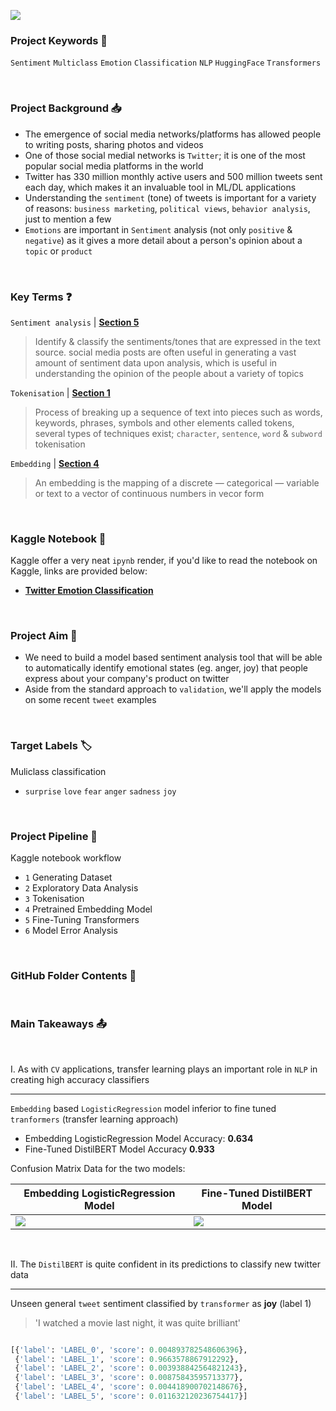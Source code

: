 
![](https://i.imgur.com/pb2ocRH.png)


### Project Keywords 📒

`Sentiment` `Multiclass` `Emotion` `Classification` `NLP` `HuggingFace` `Transformers`

<br>

### Project Background 📥

- The emergence of social media networks/platforms has allowed people to writing posts, sharing photos and videos
- One of those social medial networks is `Twitter`; it is one of the most popular social media platforms in the world
- Twitter has 330 million monthly active users and 500 million tweets sent each day, which makes it an invaluable tool in ML/DL applications
- Understanding the `sentiment` (tone) of tweets is important for a variety of reasons: `business marketing`, `political views`, `behavior analysis`, just to mention a few
- `Emotions` are important in `Sentiment` analysis (not only `positive` & `negative`) as it gives a more detail about a person's opinion about a `topic` or `product`

<br>

### Key Terms ❓

`Sentiment analysis` | **[Section 5](https://www.kaggle.com/code/shtrausslearning/natural-language-processing#5-%7C-Sentiment-Analysis)**

>  Identify & classify the sentiments/tones that are expressed in the text source. social media posts are often useful in generating a vast amount of sentiment data upon analysis, which is useful in understanding the opinion of the people about a variety of topics

`Tokenisation` | **[Section 1](https://www.kaggle.com/code/shtrausslearning/natural-language-processing)**

>  Process of breaking up a sequence of text into pieces such as words, keywords, phrases, symbols and other elements called tokens, several types of techniques exist; `character`, `sentence`, `word` & `subword` tokenisation

`Embedding` | **[Section 4](https://www.kaggle.com/code/shtrausslearning/natural-language-processing#3-%7C-Advanced-Feature-Generation)**

> An embedding is the mapping of a discrete — categorical — variable or text to a vector of continuous numbers in vecor form 

<br>

### Kaggle Notebook 📖

Kaggle offer a very neat `ipynb` render, if you'd like to read the notebook on Kaggle, links are provided below:

- **[Twitter Emotion Classification](https://www.kaggle.com/code/shtrausslearning/twitter-emotion-classification)**

<br>

### Project Aim 🎯 

- We need to build a model based sentiment analysis tool that will be able to automatically identify emotional states (eg. anger, joy) that people express about your company's product on twitter
- Aside from the standard approach to `validation`, we'll apply the models on some recent `tweet` examples

<br>

### Target Labels 🏷️

Muliclass classification
- `surprise` `love` `fear` `anger` `sadness` `joy`

<br>

### Project Pipeline 📑

Kaggle notebook workflow

- `1` Generating Dataset
- `2` Exploratory Data Analysis
- `3` Tokenisation
- `4` Pretrained Embedding Model
- `5` Fine-Tuning Transformers
- `6` Model Error Analysis

<br>

### GitHub Folder Contents 📁




<br>


### Main Takeaways 📤

<br>

I. As with `CV` applications, transfer learning plays an important role in `NLP` in creating high accuracy classifiers

***

`Embedding` based `LogisticRegression` model inferior to fine tuned `tranformers` (transfer learning approach)

- Embedding LogisticRegression Model Accuracy: **0.634**
- Fine-Tuned DistilBERT Model Accuracy **0.933**

Confusion Matrix Data for the two models:

| Embedding LogisticRegression Model | Fine-Tuned DistilBERT Model |
| - | - |
| ![](https://www.kaggleusercontent.com/kf/113303788/eyJhbGciOiJkaXIiLCJlbmMiOiJBMTI4Q0JDLUhTMjU2In0..BTBKIdhiDYgPCX7A_mj0pg.2Skv0-MVTR34K-8BixmuUOTYgKyY8ALAPUYftoK4AkVSkQLfz83vv2Ttin4gDPRcvsz9KuVv-ltVVDS0oMCB_CikbIoa6nvAddPiq8gdznTeepc3Qsd24FP2McI_xELYwSIJrVxkUmdCjiQrDyW-VMcnBkXlqCvqr9qz-B0MaqTL1uwcx-3aI1kc_8dXve4s_BvVR7dT76W59XTLc7D4CcVxQT5jbBwO5iLNYsqrnD1P0F6uGNh6rm9ANsNclv-ka57U7S9iQNqANwZtcFLKabiiH5HRh-Nzg3tDm7a7stVf7_LErWnUuW5w2fxNDuDmHZE36JRQLbQHKi5ZfrBD-RmyjYwvG1w3aiwIMvu-G4l-2ltBZvOjUZC_y69BLlTQFsP211aLUV-ahBaQahimWPLKr_u7T9ibCEcjhfXbCINOJsN5HnbBLNrxusfEDpIM7C06fCCGsOe0BnPpPhVCR7fiBh09vjmXtAT-kziFAQZvTdxf_W8dHD7p167lDThY617VYg9SXEqjUHzFaMkDenetf0ZiCbwtKY41Cb-bky5CmRiDQeYrWPc2aHvzStlUoD1k1ra52wfSdRn5ePrgbmNWtQB2BRW9pIzzUIkfBPOEGLZ8-95mB_Wj83o3qETvSyTrZs5iseRr5KsBrANlPjJJnxIqMwPM1bhvM8ywH3UPF1FFRPPxFQPEHOCJGXTM.6GrF35sEsLyoUZ2Du4GB4w/__results___files/__results___62_0.png) | ![](https://www.kaggleusercontent.com/kf/113303788/eyJhbGciOiJkaXIiLCJlbmMiOiJBMTI4Q0JDLUhTMjU2In0..BTBKIdhiDYgPCX7A_mj0pg.2Skv0-MVTR34K-8BixmuUOTYgKyY8ALAPUYftoK4AkVSkQLfz83vv2Ttin4gDPRcvsz9KuVv-ltVVDS0oMCB_CikbIoa6nvAddPiq8gdznTeepc3Qsd24FP2McI_xELYwSIJrVxkUmdCjiQrDyW-VMcnBkXlqCvqr9qz-B0MaqTL1uwcx-3aI1kc_8dXve4s_BvVR7dT76W59XTLc7D4CcVxQT5jbBwO5iLNYsqrnD1P0F6uGNh6rm9ANsNclv-ka57U7S9iQNqANwZtcFLKabiiH5HRh-Nzg3tDm7a7stVf7_LErWnUuW5w2fxNDuDmHZE36JRQLbQHKi5ZfrBD-RmyjYwvG1w3aiwIMvu-G4l-2ltBZvOjUZC_y69BLlTQFsP211aLUV-ahBaQahimWPLKr_u7T9ibCEcjhfXbCINOJsN5HnbBLNrxusfEDpIM7C06fCCGsOe0BnPpPhVCR7fiBh09vjmXtAT-kziFAQZvTdxf_W8dHD7p167lDThY617VYg9SXEqjUHzFaMkDenetf0ZiCbwtKY41Cb-bky5CmRiDQeYrWPc2aHvzStlUoD1k1ra52wfSdRn5ePrgbmNWtQB2BRW9pIzzUIkfBPOEGLZ8-95mB_Wj83o3qETvSyTrZs5iseRr5KsBrANlPjJJnxIqMwPM1bhvM8ywH3UPF1FFRPPxFQPEHOCJGXTM.6GrF35sEsLyoUZ2Du4GB4w/__results___files/__results___76_0.png)

<br>

II. The `DistilBERT` is quite confident in its predictions to classify new twitter data

***

Unseen general `tweet` sentiment classified by `transformer` as **joy** (label 1) 

> 'I watched a movie last night, it was quite brilliant'

```python

[{'label': 'LABEL_0', 'score': 0.004893782548606396},
 {'label': 'LABEL_1', 'score': 0.9663578867912292},
 {'label': 'LABEL_2', 'score': 0.003938842564821243},
 {'label': 'LABEL_3', 'score': 0.00875843595713377},
 {'label': 'LABEL_4', 'score': 0.004418900702148676},
 {'label': 'LABEL_5', 'score': 0.011632120236754417}]

```







